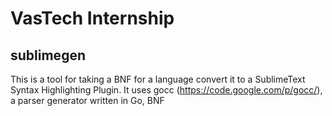 VasTech Internship
====================

sublimegen
---------------

This is a tool for taking a BNF for a language convert it to a SublimeText Syntax Highlighting Plugin. It uses gocc (https://code.google.com/p/gocc/), a parser generator written in Go, BNF